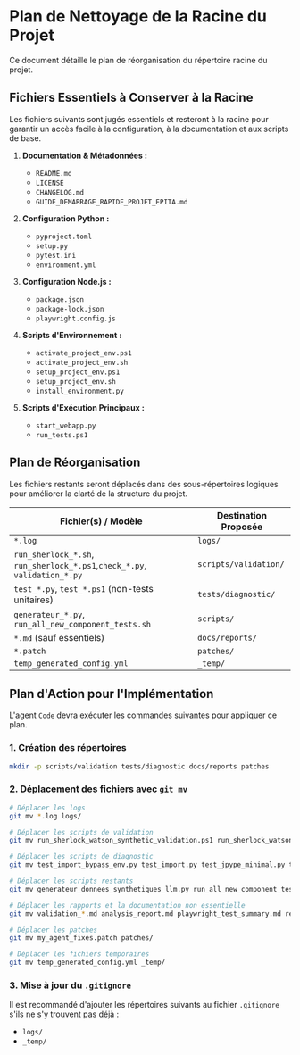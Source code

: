 # Plan de Nettoyage de la Racine du Projet

Ce document détaille le plan de réorganisation du répertoire racine du projet.

## Fichiers Essentiels à Conserver à la Racine

Les fichiers suivants sont jugés essentiels et resteront à la racine pour garantir un accès facile à la configuration, à la documentation et aux scripts de base.

1.  **Documentation & Métadonnées :**
    *   `README.md`
    *   `LICENSE`
    *   `CHANGELOG.md`
    *   `GUIDE_DEMARRAGE_RAPIDE_PROJET_EPITA.md`

2.  **Configuration Python :**
    *   `pyproject.toml`
    *   `setup.py`
    *   `pytest.ini`
    *   `environment.yml`

3.  **Configuration Node.js :**
    *   `package.json`
    *   `package-lock.json`
    *   `playwright.config.js`

4.  **Scripts d'Environnement :**
    *   `activate_project_env.ps1`
    *   `activate_project_env.sh`
    *   `setup_project_env.ps1`
    *   `setup_project_env.sh`
    *   `install_environment.py`

5.  **Scripts d'Exécution Principaux :**
    *   `start_webapp.py`
    *   `run_tests.ps1`

## Plan de Réorganisation

Les fichiers restants seront déplacés dans des sous-répertoires logiques pour améliorer la clarté de la structure du projet.

| Fichier(s) / Modèle | Destination Proposée |
| --- | --- |
| `*.log` | `logs/` |
| `run_sherlock_*.sh`, `run_sherlock_*.ps1`,`check_*.py`, `validation_*.py` | `scripts/validation/` |
| `test_*.py`, `test_*.ps1` (non-tests unitaires) | `tests/diagnostic/` |
| `generateur_*.py`, `run_all_new_component_tests.sh` | `scripts/` |
| `*.md` (sauf essentiels) | `docs/reports/` |
| `*.patch` | `patches/` |
| `temp_generated_config.yml` | `_temp/` |

## Plan d'Action pour l'Implémentation

L'agent `Code` devra exécuter les commandes suivantes pour appliquer ce plan.

### 1. Création des répertoires

```bash
mkdir -p scripts/validation tests/diagnostic docs/reports patches
```

### 2. Déplacement des fichiers avec `git mv`

```bash
# Déplacer les logs
git mv *.log logs/

# Déplacer les scripts de validation
git mv run_sherlock_watson_synthetic_validation.ps1 run_sherlock_watson_synthetic_validation.sh check_jar_content.py check_sk_module.py validation_point2_llm_authentique.py scripts/validation/

# Déplacer les scripts de diagnostic
git mv test_import_bypass_env.py test_import.py test_jpype_minimal.py test_startup.ps1 tests/diagnostic/

# Déplacer les scripts restants
git mv generateur_donnees_synthetiques_llm.py run_all_new_component_tests.sh scripts/

# Déplacer les rapports et la documentation non essentielle
git mv validation_*.md analysis_report.md playwright_test_summary.md revised_plan.md docs/reports/

# Déplacer les patches
git mv my_agent_fixes.patch patches/

# Déplacer les fichiers temporaires
git mv temp_generated_config.yml _temp/
```

### 3. Mise à jour du `.gitignore`

Il est recommandé d'ajouter les répertoires suivants au fichier `.gitignore` s'ils ne s'y trouvent pas déjà :
*   `logs/`
*   `_temp/`